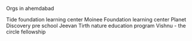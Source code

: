 Orgs in ahemdabad 


Tide foundation learning center 
Moinee Foundation learning center
Planet Discovery pre school 
Jeevan Tirth nature education program 
Vishnu - the circle fellowship 

 